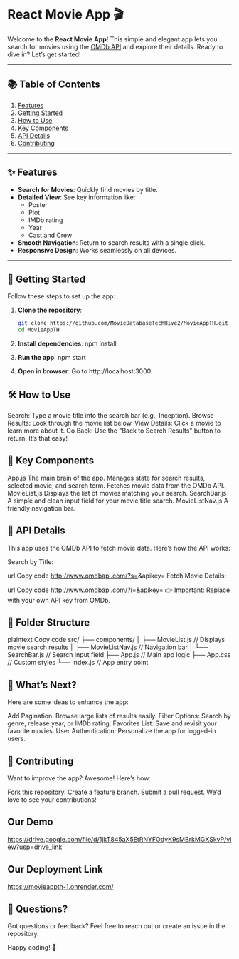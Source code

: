 # React Movie App 🎬

Welcome to the **React Movie App**! This simple and elegant app lets you search for movies using the [OMDb API](https://www.omdbapi.com/) and explore their details. Ready to dive in? Let’s get started!

---

## 📚 Table of Contents

1. [Features](#features)  
2. [Getting Started](#getting-started)  
3. [How to Use](#how-to-use)  
4. [Key Components](#key-components)  
5. [API Details](#api-details)  
6. [Contributing](#contributing)  


---

## ✨ Features

- **Search for Movies**: Quickly find movies by title.
- **Detailed View**: See key information like:
  - Poster  
  - Plot  
  - IMDb rating  
  - Year  
  - Cast and Crew  
- **Smooth Navigation**: Return to search results with a single click.
- **Responsive Design**: Works seamlessly on all devices.

---

## 🚀 Getting Started

Follow these steps to set up the app:

1. **Clone the repository**:
   ```bash
   git clone https://github.com/MovieDatabaseTechHive2/MovieAppTH.git
   cd MovieAppTH
   
1. **Install dependencies**:
npm install


2. **Run the app**:
npm start

3. **Open in browser**:
Go to http://localhost:3000.

## 🛠 How to Use
Search: Type a movie title into the search bar (e.g., Inception).
Browse Results: Look through the movie list below.
View Details: Click a movie to learn more about it.
Go Back: Use the "Back to Search Results" button to return.
It’s that easy!

## 🧩 Key Components
App.js
The main brain of the app.
Manages state for search results, selected movie, and search term.
Fetches movie data from the OMDb API.
MovieList.js
Displays the list of movies matching your search.
SearchBar.js
A simple and clean input field for your movie title search.
MovieListNav.js
A friendly navigation bar.
## 🔗 API Details
This app uses the OMDb API to fetch movie data.
Here’s how the API works:

Search by Title:

url
Copy code
http://www.omdbapi.com/?s=<search-term>&apikey=<api-key>
Fetch Movie Details:

url
Copy code
http://www.omdbapi.com/?i=<imdbID>&apikey=<api-key>
👉 Important: Replace <api-key> with your own API key from OMDb.

## 📂 Folder Structure
plaintext
Copy code
src/
├── components/
│   ├── MovieList.js         // Displays movie search results
│   ├── MovieListNav.js      // Navigation bar
│   └── SearchBar.js         // Search input field
├── App.js                   // Main app logic
├── App.css                  // Custom styles
└── index.js                 // App entry point
## 🚧 What’s Next?
Here are some ideas to enhance the app:

Add Pagination: Browse large lists of results easily.
Filter Options: Search by genre, release year, or IMDb rating.
Favorites List: Save and revisit your favorite movies.
User Authentication: Personalize the app for logged-in users.
## 🤝 Contributing
Want to improve the app? Awesome! Here’s how:

Fork this repository.
Create a feature branch.
Submit a pull request.
We’d love to see your contributions!

## Our Demo

https://drive.google.com/file/d/1jkT845aX5EtRNYFOdyK9sMBrkMGXSkvP/view?usp=drive_link

## Our Deployment Link 

https://movieappth-1.onrender.com/

## 💌 Questions?
Got questions or feedback?
Feel free to reach out or create an issue in the repository.

Happy coding! 🎉
